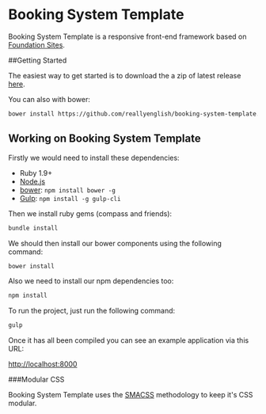 # Booking System Template

Booking System Template is a responsive front-end framework based on [Foundation Sites](http://foundation.zurb.com/).

##Getting Started

The easiest way to get started is to download the a zip of latest release [here](https://github.com/reallyenglish/booking-system-template/archive/master.zip).

You can also with bower:

```bash
bower install https://github.com/reallyenglish/booking-system-template.git#1.0.0
```

## Working on Booking System Template

Firstly we would need to install these dependencies:

* Ruby 1.9+
* [Node.js](http://nodejs.org)
* [bower](http://bower.io): `npm install bower -g`
* [Gulp](http://gulpjs.com/): `npm install -g gulp-cli`

Then we install ruby gems (compass and friends):

```bash
bundle install
```

We should then install our bower components using the following command:

```bash
bower install
```

Also we need to install our npm dependencies too:

```bash
npm install
```

To run the project, just run the following command:

```bash
gulp
```

Once it has all been compiled you can see an example application via this URL:

<http://localhost:8000>

###Modular CSS

Booking System Template uses the [SMACSS](https://smacss.com/) methodology to keep it's CSS modular.
